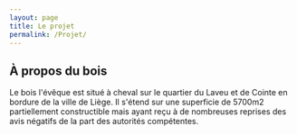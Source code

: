 ```yaml
---
layout: page
title: Le projet
permalink: /Projet/
---
```


<h2>À propos du bois</h2>
<p>
Le bois l'évêque est situé à cheval sur le quartier du Laveu et de Cointe en bordure de la ville de Liège.
Il s'étend sur une superficie de 5700m2 partiellement constructible mais ayant reçu à de nombreuses reprises des avis négatifs de la part des autorités compétentes.
</p>
